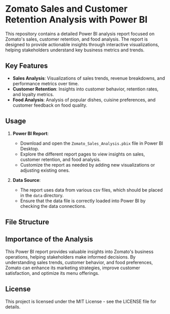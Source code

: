 # Zomato Sales and Customer Retention Analysis with Power BI

This repository contains a detailed Power BI analysis report focused on Zomato's sales, customer retention, and food analysis. The report is designed to provide actionable insights through interactive visualizations, helping stakeholders understand key business metrics and trends.

## Key Features

- **Sales Analysis**: Visualizations of sales trends, revenue breakdowns, and performance metrics over time.
- **Customer Retention**: Insights into customer behavior, retention rates, and loyalty metrics.
- **Food Analysis**: Analysis of popular dishes, cuisine preferences, and customer feedback on food quality.
  
## Usage

1. **Power BI Report**:
   - Download and open the `Zomato_Sales_Analysis.pbix` file in Power BI Desktop.
   - Explore the different report pages to view insights on sales, customer retention, and food analysis.
   - Customize the report as needed by adding new visualizations or adjusting existing ones.

2. **Data Source**:
   - The report uses data from various csv files, which should be placed in the `data` directory.
   - Ensure that the data file is correctly loaded into Power BI by checking the data connections.



## File Structure

## Importance of the Analysis

This Power BI report provides valuable insights into Zomato's business operations, helping stakeholders make informed decisions. By understanding sales trends, customer behavior, and food preferences, Zomato can enhance its marketing strategies, improve customer satisfaction, and optimize its menu offerings.

## License

This project is licensed under the MIT License - see the LICENSE file for details.

